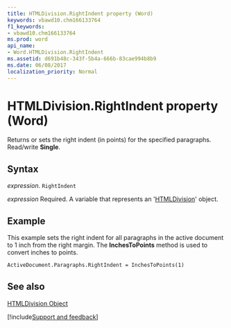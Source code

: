 ```yaml
---
title: HTMLDivision.RightIndent property (Word)
keywords: vbawd10.chm166133764
f1_keywords:
- vbawd10.chm166133764
ms.prod: word
api_name:
- Word.HTMLDivision.RightIndent
ms.assetid: d691b48c-343f-5b4a-666b-83cae994b8b9
ms.date: 06/08/2017
localization_priority: Normal
---
```



# HTMLDivision.RightIndent property (Word)

Returns or sets the right indent (in points) for the specified paragraphs. Read/write  **Single**.


## Syntax

_expression_. `RightIndent`

_expression_ Required. A variable that represents an '[HTMLDivision](Word.HTMLDivision.md)' object.


## Example

This example sets the right indent for all paragraphs in the active document to 1 inch from the right margin. The  **InchesToPoints** method is used to convert inches to points.


```vb
ActiveDocument.Paragraphs.RightIndent = InchesToPoints(1)
```


## See also


[HTMLDivision Object](Word.HTMLDivision.md)

[!include[Support and feedback](~/includes/feedback-boilerplate.md)]